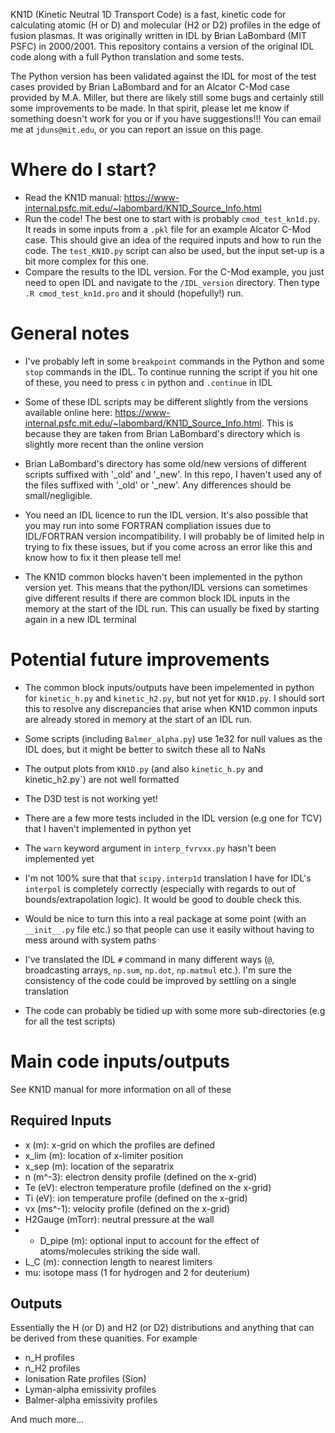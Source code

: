 KN1D (Kinetic Neutral 1D Transport Code) is a fast, kinetic code for calculating atomic (H or D) and molecular (H2 or D2) profiles in the edge of fusion plasmas. It was originally written in IDL by Brian LaBombard (MIT PSFC) in 2000/2001. This repository contains a version of the original IDL code along with a full Python translation and some tests. 

The Python version has been validated against the IDL for most of the test cases provided by Brian LaBombard and for an Alcator C-Mod case provided by M.A. Miller, but there are likely still some bugs and certainly still some improvements to be made. In that spirit, please let me know if something doesn't work for you or if you have suggestions!!! You can email me at `jduns@mit.edu`, or you can report an issue on this page.

# Where do I start?
- Read the KN1D manual: https://www-internal.psfc.mit.edu/~labombard/KN1D_Source_Info.html
- Run the code! The best one to start with is probably `cmod_test_kn1d.py`. It reads in some inputs from a `.pkl` file for an example Alcator C-Mod case. This should give an idea of the required inputs and how to run the code. The `test_KN1D.py` script can also be used, but the input set-up is a bit more complex for this one.
- Compare the results to the IDL version. For the C-Mod example, you just need to open IDL and navigate to the `/IDL_version` directory. Then type `.R cmod_test_kn1d.pro` and it should (hopefully!) run.


# General notes
- I've probably left in some `breakpoint` commands in the Python and some `stop` commands in the IDL. To continue running the script if you hit one of these, you need to press `c` in python and `.continue` in IDL

- Some of these IDL scripts may be different slightly from the versions available online here: https://www-internal.psfc.mit.edu/~labombard/KN1D_Source_Info.html. This is because they are taken from Brian LaBombard's directory which is slightly more recent than the online version

- Brian LaBombard's directory has some old/new versions of different scripts suffixed with '_old' and '_new'. In this repo, I haven't used any of the files suffixed with '_old' or '_new'. Any differences should be small/negligible.

- You need an IDL licence to run the IDL version. It's also possible that you may run into some FORTRAN compliation issues due to IDL/FORTRAN version incompatibility. I will probably be of limited help in trying to fix these issues, but if you come across an error like this and know how to fix it then please tell me!

- The KN1D common blocks haven't been implemented in the python version yet. This means that the python/IDL versions can sometimes give different results if there are common block IDL inputs in the memory at the start of the IDL run. This can usually be fixed by starting again in a new IDL terminal

# Potential future improvements

- The common block inputs/outputs have been impelemented in python for `kinetic_h.py` and `kinetic_h2.py`, but not yet for `KN1D.py`. I should sort this to resolve any discrepancies that arise when KN1D common inputs are already stored in memory at the start of an IDL run.

- Some scripts (including `Balmer_alpha.py`) use 1e32 for null values as the IDL does, but it might be better to switch these all to NaNs

- The output plots from `KN1D.py` (and also `kinetic_h.py` and kinetic_h2.py`) are not well formatted

- The D3D test is not working yet!

- There are a few more tests included in the IDL version (e.g one for TCV) that I haven't implemented in python yet

- The `warn` keyword argument in `interp_fvrvxx.py` hasn't been implemented yet

- I'm not 100% sure that that `scipy.interp1d` translation I have for IDL's `interpol` is completely correctly (especially with regards to out of bounds/extrapolation logic). It would be good to double check this.

- Would be nice to turn this into a real package at some point (with an `__init__.py` file etc.) so that people can use it easily without having to mess around with system paths

- I've translated the IDL `#` command in many different ways (`@`, broadcasting arrays, `np.sum`, `np.dot`, `np.matmul` etc.). I'm sure the consistency of the code could be improved by settling on a single translation

- The code can probably be tidied up with some more sub-directories (e.g for all the test scripts)

# Main code inputs/outputs
See KN1D manual for more information on all of these
## Required Inputs

- x (m): x-grid on which the profiles are defined
- x_lim (m): location of x-limiter position
- x_sep (m): location of the separatrix
- n (m^-3): electron density profile (defined on the x-grid)
- Te (eV): electron temperature profile (defined on the x-grid)
- Ti (eV): ion temperature profile (defined on the x-grid)
- vx (ms^-1): velocity profile (defined on the x-grid)
- H2Gauge (mTorr): neutral pressure at the wall
- - D_pipe (m): optional input to account for the effect of atoms/molecules striking the side wall.
- L_C (m): connection length to nearest limiters
- mu: isotope mass (1 for hydrogen and 2 for deuterium)

## Outputs

Essentially the H (or D) and H2 (or D2) distributions and anything that can be derived from these quanities. For example

- n_H profiles
- n_H2 profiles
- Ionisation Rate profiles (Sion)
- Lyman-alpha emissivity profiles
- Balmer-alpha emissivity profiles

And much more...



